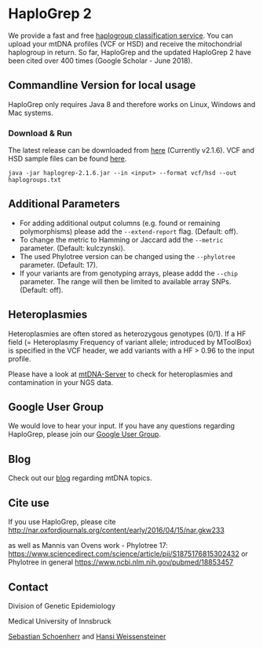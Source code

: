 # HaploGrep 2

We provide a fast and free [haplogroup classification service](https://haplogrep.uibk.ac.at/). You can upload your mtDNA profiles (VCF or HSD) and receive the mitochondrial haplogroup in return. So far, HaploGrep and the updated HaploGrep 2 have been cited over 400 times (Google Scholar - June 2018). 

## Commandline Version for local usage
HaploGrep only requires Java 8 and therefore works on Linux, Windows and Mac systems. 

### Download & Run
The latest release can be downloaded from [here](https://github.com/seppinho/haplogrep-cmd/releases/download/v2.1.6/haplogrep-2.1.6.jar) (Currently v2.1.6). VCF and HSD sample files can be found [here](https://github.com/seppinho/haplogrep-cmd/tree/master/haplogrep/test-data).
 
    java -jar haplogrep-2.1.6.jar --in <input> --format vcf/hsd --out haplogroups.txt
   
## Additional Parameters      
* For adding additional output columns (e.g. found or remaining polymorphisms) please add the `--extend-report` flag. (Default: off).
* To change the metric to Hamming or Jaccard add the `--metric` parameter. (Default: kulczynski).
* The used Phylotree version can be changed using the `--phylotree` parameter. (Default: 17).
* If your variants are from genotyping arrays, please addd the `--chip` parameter. The range will then be limited to available array SNPs. (Default: off).

## Heteroplasmies
Heteroplasmies are often stored as heterozygous genotypes (0/1). If a HF field (= Heteroplasmy Frequency of variant allele; introduced by MToolBox) is specified in the VCF header, we add variants with a HF > 0.96 to the input profile.

Please have a look at [mtDNA-Server](http://mtdna-server.uibk.ac.at) to check for heteroplasmies and contamination in your NGS data.   

## Google User Group
We would love to hear your input. If you have any questions regarding HaploGrep, please join our [Google User Group](https://groups.google.com/forum/#!forum/haplogrep).

## Blog
Check out our [blog](http://haplogrep.uibk.ac.at/blog/) regarding mtDNA topics.

   
## Cite use
If you use HaploGrep, please cite 
http://nar.oxfordjournals.org/content/early/2016/04/15/nar.gkw233

as well as Mannis van Ovens work - Phylotree 17: 
https://www.sciencedirect.com/science/article/pii/S1875176815302432
or Phylotree in general
https://www.ncbi.nlm.nih.gov/pubmed/18853457

## Contact
Division of Genetic Epidemiology

Medical University of Innsbruck 

[Sebastian Schoenherr](mailto:sebastian.schoenherr@i-med.ac.at) and [Hansi Weissensteiner](mailto:hansi.weissensteiner@i-med.ac.at) 
